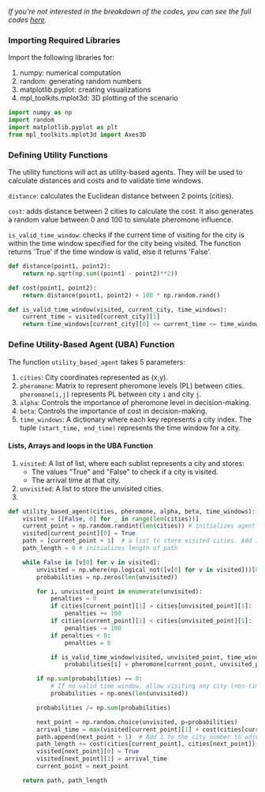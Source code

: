 _If you're not interested in the breakdown of the codes, you can see the full codes [here](#)._

### Importing Required Libraries
Import the following libraries for:
1. numpy: numerical computation
2. random: generating random numbers
3. matplotlib.pyplot: creating visualizations
4. mpl_toolkits.mplot3d: 3D plotting of the scenario

      
```python
import numpy as np
import random 
import matplotlib.pyplot as plt
from mpl_toolkits.mplot3d import Axes3D
```

### Defining Utility Functions
The utility functions will act as utility-based agents.  They will be used to calculate distances and costs and to validate time windows.

`distance`: calculates the Euclidean distance between 2 points (cities).

`cost`: adds distance between 2 cities to calculate the cost.  It also generates a random value between 0 and 100 to simulate pheromone influence.

`is_valid_time_window`: checks if the current time of visiting for the city is within the time window specified for the city being visited. The function returns 'True' if the time window is valid, else it returns 'False'.

      
```python
def distance(point1, point2):
    return np.sqrt(np.sum((point1 - point2)**2))

def cost(point1, point2):
    return distance(point1, point2) + 100 * np.random.rand()

def is_valid_time_window(visited, current_city, time_windows):
    current_time = visited[current_city][1]
    return time_windows[current_city][0] <= current_time <= time_windows[current_city][1]
```

### Define Utility-Based Agent (UBA) Function
The function `utility_based_agent` takes 5 parameters:
1. `cities`: City coordinates represented as (x,y).
2. `pheromone`: Matrix to represent pheromone levels (PL) between cities. `pheromone[i,j]` represents PL between city `i` and city `j`.
3. `alpha`: Controls the importance of pheromone level in decision-making.
4. `beta`: Controls the importance of cost in decision-making.
5. `time_windows`: A dictionary where each key represents a city index.  The tuple `(start_time, end_time)` represents the time window for a city.

#### Lists, Arrays and loops in the UBA Function
1. `visited`: A list of list, where each sublist represents a city and stores:
    * The values "True" and "False" to check if a city is visited.
    * The arrival time at that city.
2. `unvisited`: A list to store the unvisited cities.
3.  
```python
def utility_based_agent(cities, pheromone, alpha, beta, time_windows):
    visited = [[False, 0] for _ in range(len(cities))]  
    current_point = np.random.randint(len(cities)) # initializes agent's current city randomly 
    visited[current_point][0] = True
    path = [current_point + 1]  # a list to store visited cities. Add 1 to the city number so city num starts at 1 and not 0
    path_length = 0 # initializes length of path

    while False in [v[0] for v in visited]:
        unvisited = np.where(np.logical_not([v[0] for v in visited]))[0]
        probabilities = np.zeros(len(unvisited))

        for i, unvisited_point in enumerate(unvisited):
            penalties = 0
            if cities[current_point][1] > cities[unvisited_point][1]:
                penalties += 100
            if cities[current_point][1] < cities[unvisited_point][1]:
                penalties -= 100
            if penalties < 0:
                penalties = 0

            if is_valid_time_window(visited, unvisited_point, time_windows):
                probabilities[i] = pheromone[current_point, unvisited_point]**alpha / cost(cities[current_point], cities[unvisited_point])**beta + penalties

        if np.sum(probabilities) == 0:
            # If no valid time window, allow visiting any city (non-time window constraint)
            probabilities = np.ones(len(unvisited))

        probabilities /= np.sum(probabilities)

        next_point = np.random.choice(unvisited, p=probabilities)
        arrival_time = max(visited[current_point][1] + cost(cities[current_point], cities[next_point]), time_windows[next_point][0])
        path.append(next_point + 1)  # Add 1 to the city number to adjust for starting from 1
        path_length += cost(cities[current_point], cities[next_point])
        visited[next_point][0] = True
        visited[next_point][1] = arrival_time
        current_point = next_point

    return path, path_length
```
